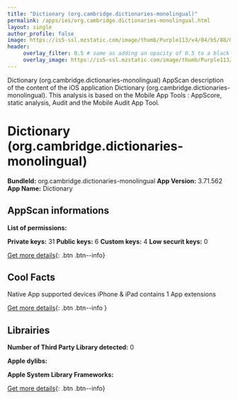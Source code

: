 ```yaml
---
title: "Dictionary (org.cambridge.dictionaries-monolingual)"
permalink: /apps/ios/org.cambridge.dictionaries-monolingual.html
layout: single
author_profile: false
image: https://is5-ssl.mzstatic.com/image/thumb/Purple113/v4/04/b5/88/04b588ee-4715-b4bf-4588-1cb53165fcdf/AppIcon-0-0-1x_U007emarketing-0-0-0-7-0-85-220.png/512x512bb.jpg
header: 
     overlay_filter: 0.5 # same as adding an opacity of 0.5 to a black background
     overlay_image: https://is5-ssl.mzstatic.com/image/thumb/Purple113/v4/04/b5/88/04b588ee-4715-b4bf-4588-1cb53165fcdf/AppIcon-0-0-1x_U007emarketing-0-0-0-7-0-85-220.png/512x512bb.jpg
---
```

Dictionary (org.cambridge.dictionaries-monolingual) AppScan description of the content of the iOS application Dictionary (org.cambridge.dictionaries-monolingual). This analysis is based on the Mobile App Tools : AppScore, static analysis, Audit and the Mobile Audit App Tool.

# Dictionary (org.cambridge.dictionaries-monolingual)

**BundleId:** org.cambridge.dictionaries-monolingual
**App Version:** 3.71.562
**App Name:** Dictionary


## AppScan informations 

**List of permissions:** 
  
  
**Private keys:** 31
**Public keys:** 6
**Custom keys:** 4
**Low securit keys:** 0
  
[Get more details](/pricing.html){: .btn .btn--info}

## Cool Facts

Native App
supported devices iPhone & iPad
contains 1 App extensions
  
[Get more details](/pricing.html){: .btn .btn--info }

## Librairies 
**Number of Third Party Library detected:** 0


**Apple dylibs:**


**Apple System Library Frameworks:**


  
[Get more details](/pricing.html){: .btn .btn--info}

